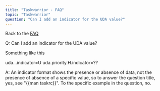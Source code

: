 ```yaml
---
title: "Taskwarrior - FAQ"
topic: "Taskwarrior"
question: "Can I add an indicator for the UDA value?"
---
```


Back to the [FAQ](/support/faq)

Q: Can I add an indicator for the UDA value?

Something like this

uda.<name>.<value>.indicator=U
uda.priority.H.indicator=??

A: An indicator format shows the presence or absence of data, not the presence of absence of a specific value, so to answer the question title, yes, see "{{man taskrc}}". To the specific example in the question, no.

